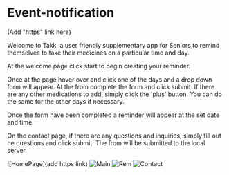 # Event-notification
(Add "https" link here)


Welcome to Takk, a user friendly supplementary app for Seniors to remind themselves to take their medicines on a particular time and day.

At the welcome page click start to begin creating your reminder.

Once at the page hover over and click one of the days and a drop down form will appear. At the from complete the form and click submit. If there are any other medications to add, simply click the 'plus' button. You can do the same for the other days if necessary.

Once the form have been completed a reminder will appear at the set date and time.

On the contact page, if there are any questions and inquiries, simply fill out he questions and click submit. The from will be submitted to the local server.

<!-- upload preview picture of home screen, main, contact -->
![HomePage](add https link)
![Main]()
![Rem]()
![Contact]()